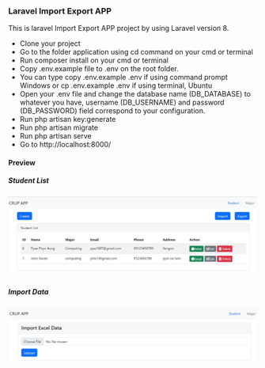 <h3>Laravel Import Export APP</h3>
<p>This is laravel Import Export APP project by using Laravel version 8.</p>
<ul>
    <li>
        Clone your project
    </li>
    <li>
        Go to the folder application using cd command on your cmd or terminal
    </li>
    <li>
        Run composer install on your cmd or terminal
    </li>
    <li>
        Copy .env.example file to .env on the root folder.
    </li>
    <li>
        You can type copy .env.example .env if using command prompt Windows or cp .env.example .env if using terminal, Ubuntu
    </li>
    <li>
        Open your .env file and change the database name (DB_DATABASE) to whatever you have, username (DB_USERNAME) and password (DB_PASSWORD) field correspond to your configuration.
    </li>
    <li>
        Run php artisan key:generate
    </li>
    <li>
        Run php artisan migrate
    </li>
    <li>
        Run php artisan serve
    </li>
    <li>
        Go to http://localhost:8000/
    </li>
</ul>

<h4>Preview</h4>
<h5>Student List</h5>
<img src="public/img/img_home.JPG" alt="preview">
<h5>Import Data</h5>
<img src="public/img/img_import.JPG" alt="preview">



